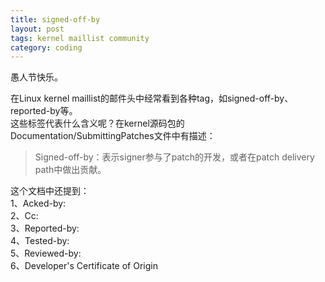 ```yaml
---
title: signed-off-by
layout: post
tags: kernel maillist community
category: coding
---
```


愚人节快乐。  

在Linux kernel maillist的邮件头中经常看到各种tag，如signed-off-by、reported-by等。  
这些标签代表什么含义呢？在kernel源码包的Documentation/SubmittingPatches文件中有描述：  
> Signed-off-by：表示signer参与了patch的开发，或者在patch delivery path中做出贡献。

这个文档中还提到：  
1、Acked-by:  
2、Cc:  
3、Reported-by:  
4、Tested-by:  
5、Reviewed-by:  
6、Developer's Certificate of Origin  